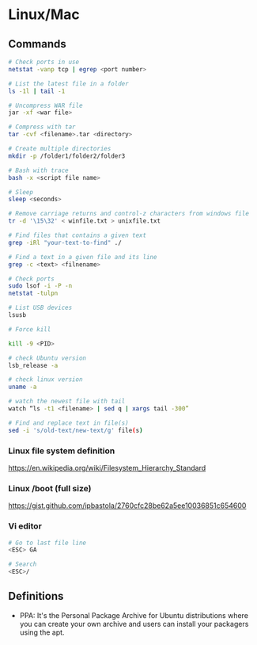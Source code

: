 # Linux/Mac

## Commands

```sh
# Check ports in use
netstat -vanp tcp | egrep <port number>

# List the latest file in a folder
ls -1l | tail -1

# Uncompress WAR file
jar -xf <war file>

# Compress with tar
tar -cvf <filename>.tar <directory>

# Create multiple directories
mkdir -p /folder1/folder2/folder3

# Bash with trace
bash -x <script file name>

# Sleep
sleep <seconds>

# Remove carriage returns and control-z characters from windows file
tr -d '\15\32' < winfile.txt > unixfile.txt

# Find files that contains a given text
grep -iRl "your-text-to-find" ./

# Find a text in a given file and its line
grep -c <text> <filnename>

# Check ports
sudo lsof -i -P -n
netstat -tulpn

# List USB devices
lsusb

# Force kill

kill -9 <PID>

# check Ubuntu version
lsb_release -a

# check linux version
uname -a

# watch the newest file with tail
watch “ls -t1 <filename> | sed q | xargs tail -300”

# Find and replace text in file(s)
sed -i 's/old-text/new-text/g' file(s)
```

### Linux file system definition

https://en.wikipedia.org/wiki/Filesystem_Hierarchy_Standard

### Linux /boot (full size)

https://gist.github.com/ipbastola/2760cfc28be62a5ee10036851c654600

### Vi editor

```sh
# Go to last file line
<ESC> GA

# Search
<ESC>/
```
## Definitions

* PPA: It's the Personal Package Archive for Ubuntu distributions where you can create your own archive and users can install your packagers using the apt.
